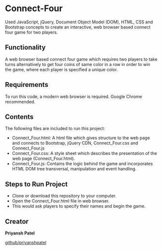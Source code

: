# Connect-Four
Used JavaScript, jQuery, Document Object Model (DOM), HTML, CSS and Bootstrap concepts to create an interactive, web browser based connect four game for two players.

## Functionality

A web browser based connect four game which requires two players to take turns alternatively to get four coins of same color in a row in order to win the game, where each player is specified a unique color.

## Requirements

To run this code, a modern web browser is required. Google Chrome recommended.

## Contents

The following files are included to run this project:
* Connect_Four.html: A html file which gives structure to the web page and connects to Bootstrap, jQuery CDN, Connect_Four.css and Connect_Four.js
* Connect_Four.css: A style sheet which describes the presentation of the web page (Connect_Four.html).
* Connect_Four.js: Contains the logic behind the game and incorporates HTML DOM tree transversal, manipulation and event handling.

## Steps to Run Project

* Clone or download this repository to your computer.
* Open the Connect_Four.html file in web browser.
* This would ask players to specify their names and begin the game.

## Creator

**Priyansh Patel**

[github/priyanshpatel](https://github.com/priyanshpatel)
